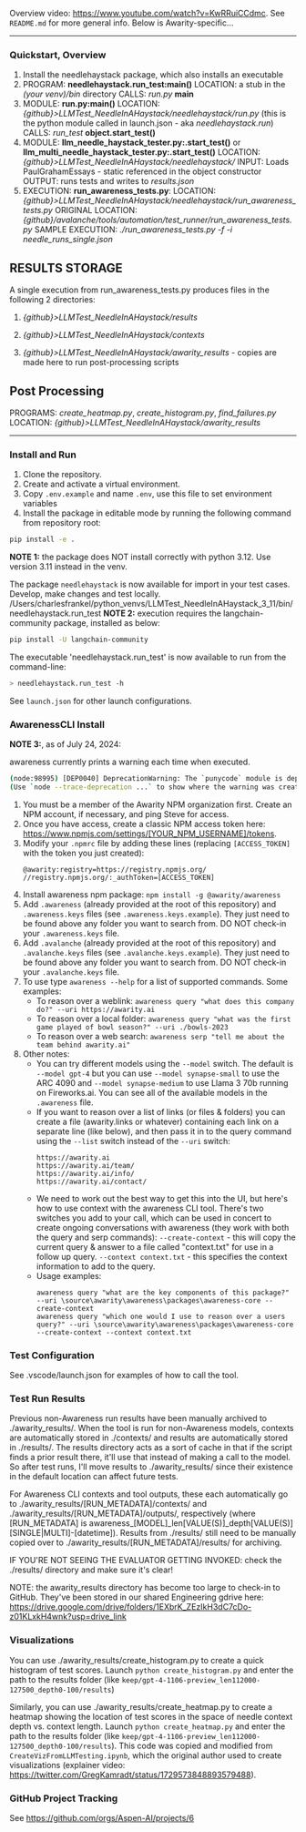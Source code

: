 Overview video: https://www.youtube.com/watch?v=KwRRuiCCdmc. See `README.md` for more general info. Below is Awarity-specific...

---------------------------------------------------------------------

### Quickstart, Overview

1. Install the needlehaystack package, which also installs an executable
2. PROGRAM: **needlehaystack.run_test:main()**
   LOCATION: a stub in the *(your venv)/bin* directory
   CALLS: *run.py* **main**
3. MODULE: **run.py:main()**
   LOCATION: *{github}>LLMTest_NeedleInAHaystack/needlehaystack/run.py* (this is the python module called in launch.json - aka *needlehaystack.run*)
   CALLS: *run_test* **object.start_test()**
4. MODULE: **llm_needle_haystack_tester.py:.start_test()** or **llm_multi_needle_haystack_tester.py:.start_test()**
   LOCATION: *{github}>LLMTest_NeedleInAHaystack/needlehaystack/*
   INPUT: Loads PaulGrahamEssays - static referenced in the object constructor
   OUTPUT: runs tests and writes to *results.json*
5. EXECUTION: **run_awareness_tests.py**:
   LOCATION: *{github}>LLMTest_NeedleInAHaystack/needlehaystack/run_awareness_tests.py*
   ORIGINAL LOCATION:  *{github}/avalanche/tools/automation/test_runner/run_awareness_tests.py*
   SAMPLE EXECUTION: *./run_awareness_tests.py -f -i needle_runs_single.json*

## RESULTS STORAGE

A single execution from run_awareness_tests.py produces files in the following 2 directories:

1. *{github}>LLMTest_NeedleInAHaystack/results*
2. *{github}>LLMTest_NeedleInAHaystack/contexts*


3. *{github}>LLMTest_NeedleInAHaystack/awarity_results* - copies are made here to run post-processing scripts

## Post Processing

   PROGRAMS: *create_heatmap.py*, *create_histogram.py*, *find_failures.py*
   LOCATION: *{github}>LLMTest_NeedleInAHaystack/awarity_results*

---------------------------------------------------------------------

### Install and Run

1. Clone the repository.
2. Create and activate a virtual environment.
3. Copy `.env.example` and name `.env`, use this file to set environment variables
4. Install the package in editable mode by running the following command from repository root:

```zsh
pip install -e .
```

**NOTE 1:** the package does NOT install correctly with python 3.12. Use version 3.11 instead in the venv.

The package `needlehaystack` is now available for import in your test cases. Develop, make changes and test locally.
/Users/charlesfrankel/python_venvs/LLMTest_NeedleInAHaystack_3_11/bin/needlehaystack.run_test
**NOTE 2:** execution requires the langchain-community package, installed as below:

```zsh
pip install -U langchain-community
```

The executable 'needlehaystack.run_test' is now available to run from the command-line:

```zsh
> needlehaystack.run_test -h
```

See `launch.json` for other launch configurations.

### AwarenessCLI Install

**NOTE 3:**, as of July 24, 2024:

awareness currently prints a warning each time when executed.
```zsh
(node:98995) [DEP0040] DeprecationWarning: The `punycode` module is deprecated. Please use a userland alternative instead.
(Use `node --trace-deprecation ...` to show where the warning was created)
```

1. You must be a member of the Awarity NPM organization first. Create an NPM account, if necessary, and ping Steve for access.
2. Once you have access, create a classic NPM access token here: https://www.npmjs.com/settings/[YOUR_NPM_USERNAME]/tokens.
3. Modify your `.npmrc` file by adding these lines (replacing `[ACCESS_TOKEN]` with the token you just created):
    ```
    @awarity:registry=https://registry.npmjs.org/
    //registry.npmjs.org/:_authToken=[ACCESS_TOKEN]
    ```
4. Install awareness npm package: `npm install -g @awarity/awareness`
5. Add `.awareness` (already provided at the root of this repository) and `.awareness.keys` files (see `.awareness.keys.example`). They just need to be found above any folder you want to search from. DO NOT check-in your `.awareness.keys` file.
6. Add `.avalanche` (already provided at the root of this repository) and `.avalanche.keys` files (see `.avalanche.keys.example`). They just need to be found above any folder you want to search from. DO NOT check-in your `.avalanche.keys` file.
7. To use type `awareness --help` for a list of supported commands. Some examples:
    - To reason over  a weblink: `awareness query "what does this company do?" --uri https://awarity.ai`
    - To reason over a local folder: `awareness query "what was the first game played of bowl season?" --uri ./bowls-2023`
    - To reason over a web search: `awareness serp "tell me about the team behind awarity.ai"`
8. Other notes:
    - You can try different models using the `--model` switch. The default is `--model gpt-4` but you can use `--model synapse-small` to use the ARC 4090 and `--model synapse-medium` to use Llama 3 70b running on Fireworks.ai.  You can see all of the available models in the `.awareness` file.
    - If you want to reason over a list of links (or files & folders) you can create a file (awarity.links or whatever) containing each link on a separate line (like below), and then pass it in to the query command using the `--list` switch instead of the `--uri` switch:
        ```
        https://awarity.ai
        https://awarity.ai/team/
        https://awarity.ai/info/
        https://awarity.ai/contact/
        ```
    - We need to work out the best way to get this into the UI, but here's how to use context with the awareness CLI tool.  There's two switches you add to your call, which can be used in concert to create ongoing conversations with awareness (they work with both the query and serp commands):
        `--create-context` - this will copy the current query & answer to a file called "context.txt" for use in a follow up query.
        `--context context.txt` - this specifies the context information to add to the query.
    - Usage examples:
        ```
        awareness query "what are the key components of this package?" --uri \source\awarity\awareness\packages\awareness-core --create-context
        awareness query "which one would I use to reason over a users query?" --uri \source\awarity\awareness\packages\awareness-core --create-context --context context.txt
        ```

### Test Configuration
See .vscode/launch.json for examples of how to call the tool.

### Test Run Results
Previous non-Awareness run results have been manually archived to ./awarity_results/. When the tool is run for non-Awareness models, contexts are automatically stored in ./contexts/ and results are automatically stored in ./results/.
The results directory acts as a sort of cache in that if the script finds a prior result there, it'll use that instead of making a call to the model. So after test runs, I'll move results to ./awarity_results/ since their existence in the default location can affect future tests.

For Awareness CLI contexts and tool outputs, these each automatically go to ./awarity_results/[RUN_METADATA]/contexts/ and ./awarity_results/[RUN_METADATA]/outputs/, respectively (where [RUN_METADATA] is awareness_[MODEL]_len[VALUE(S)]_depth[VALUE(S)][SINGLE|MULTI]-[datetime]). Results from ./results/ still need to be manually copied over to ./awarity_results/[RUN_METADATA]/results/ for archiving.

IF YOU'RE NOT SEEING THE EVALUATOR GETTING INVOKED: check the ./results/ directory and make sure it's clear!

NOTE: the awarity_results directory has become too large to check-in to GitHub. They've been stored in our shared Engineering gdrive here: https://drive.google.com/drive/folders/1EXbrK_ZEzIkH3dC7cDo-z01KLxkH4wnk?usp=drive_link

### Visualizations

You can use ./awarity_results/create_histogram.py to create a quick histogram of test scores. Launch ```python create_histogram.py``` and enter the path to the results folder (like ```keep/gpt-4-1106-preview_len112000-127500_depth0-100/results```)

Similarly, you can use ./awarity_results/create_heatmap.py to create a heatmap showing the location of test scores in the space of needle context depth vs. context length. Launch ```python create_heatmap.py``` and enter the path to the results folder (like ```keep/gpt-4-1106-preview_len112000-127500_depth0-100/results```). This code was copied and modified from `CreateVizFromLLMTesting.ipynb`, which the original author used to create visualizations (explainer video: https://twitter.com/GregKamradt/status/1729573848893579488).

### GitHub Project Tracking

See https://github.com/orgs/Aspen-AI/projects/6

